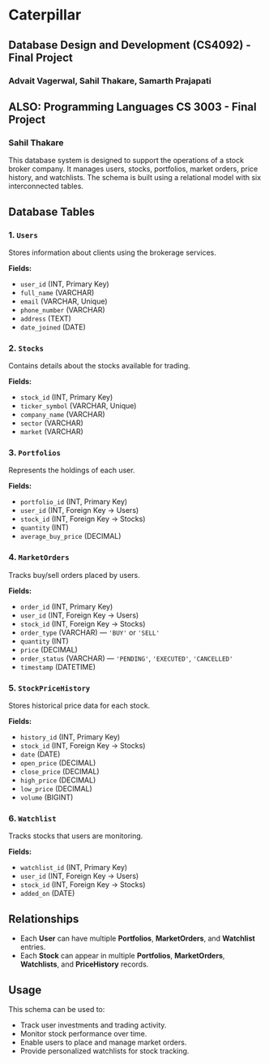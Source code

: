 # Caterpillar

## Database Design and Development (CS4092) - Final Project
### Advait Vagerwal, Sahil Thakare, Samarth Prajapati

## ALSO: Programming Languages CS 3003 - Final Project
### Sahil Thakare

This database system is designed to support the operations of a stock broker company. It manages users, stocks, portfolios, market orders, price history, and watchlists. The schema is built using a relational model with six interconnected tables.
##  Database Tables

### 1. `Users`
Stores information about clients using the brokerage services.

**Fields:**
- `user_id` (INT, Primary Key)
- `full_name` (VARCHAR)
- `email` (VARCHAR, Unique)
- `phone_number` (VARCHAR)
- `address` (TEXT)
- `date_joined` (DATE)


### 2. `Stocks`
Contains details about the stocks available for trading.

**Fields:**
- `stock_id` (INT, Primary Key)
- `ticker_symbol` (VARCHAR, Unique)
- `company_name` (VARCHAR)
- `sector` (VARCHAR)
- `market` (VARCHAR)


### 3. `Portfolios`
Represents the holdings of each user.

**Fields:**
- `portfolio_id` (INT, Primary Key)
- `user_id` (INT, Foreign Key → Users)
- `stock_id` (INT, Foreign Key → Stocks)
- `quantity` (INT)
- `average_buy_price` (DECIMAL)


### 4. `MarketOrders`
Tracks buy/sell orders placed by users.

**Fields:**
- `order_id` (INT, Primary Key)
- `user_id` (INT, Foreign Key → Users)
- `stock_id` (INT, Foreign Key → Stocks)
- `order_type` (VARCHAR) — `'BUY'` or `'SELL'`
- `quantity` (INT)
- `price` (DECIMAL)
- `order_status` (VARCHAR) — `'PENDING'`, `'EXECUTED'`, `'CANCELLED'`
- `timestamp` (DATETIME)


### 5. `StockPriceHistory`
Stores historical price data for each stock.

**Fields:**
- `history_id` (INT, Primary Key)
- `stock_id` (INT, Foreign Key → Stocks)
- `date` (DATE)
- `open_price` (DECIMAL)
- `close_price` (DECIMAL)
- `high_price` (DECIMAL)
- `low_price` (DECIMAL)
- `volume` (BIGINT)


### 6. `Watchlist`
Tracks stocks that users are monitoring.

**Fields:**
- `watchlist_id` (INT, Primary Key)
- `user_id` (INT, Foreign Key → Users)
- `stock_id` (INT, Foreign Key → Stocks)
- `added_on` (DATE)


## Relationships

- Each **User** can have multiple **Portfolios**, **MarketOrders**, and **Watchlist** entries.
- Each **Stock** can appear in multiple **Portfolios**, **MarketOrders**, **Watchlists**, and **PriceHistory** records.


## Usage

This schema can be used to:
- Track user investments and trading activity.
- Monitor stock performance over time.
- Enable users to place and manage market orders.
- Provide personalized watchlists for stock tracking.


